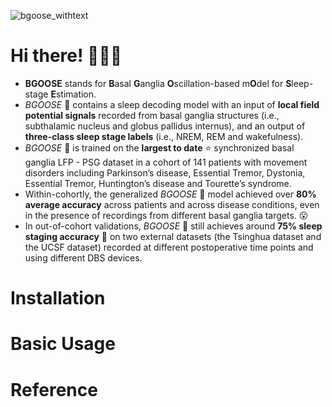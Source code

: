 ![bgoose_withtext](https://github.com/zixiao-yin/BGOOSE/assets/55424621/8ffcad88-94af-4d89-a34a-aa9ad6195cbb)
# Hi there! :swan::swan::swan: 
- **BGOOSE** stands for **B**asal **G**anglia **O**scillation-based m**O**del for **S**leep-stage **E**stimation. <br />
- _BGOOSE_ :swan: contains a sleep decoding model with an input of **local field potential signals** recorded from basal ganglia structures (i.e., subthalamic nucleus and globus pallidus internus), and an output of **three-class sleep stage labels** (i.e., NREM, REM and wakefulness). <br />
- _BGOOSE_ :swan: is trained on the **largest to date** :star: synchronized basal ganglia LFP - PSG dataset in a cohort of 141 patients with movement disorders including Parkinson’s disease, Essential Tremor, Dystonia, Essential Tremor, Huntington’s disease and Tourette’s syndrome. <br />
- Within-cohortly, the generalized _BGOOSE_ :swan: model achieved over **80% average accuracy** across patients and across disease conditions, even in the presence of recordings from different basal ganglia targets. :open_mouth: <br />
- In out-of-cohort validations, _BGOOSE_ :swan: still achieves around **75% sleep staging accuracy** :dart: on two external datasets (the Tsinghua dataset and the UCSF dataset) recorded at different postoperative time points and using different DBS devices.<br />

# Installation

# Basic Usage

# Reference


